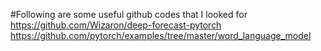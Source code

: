 #Following are some useful github codes that I looked for
https://github.com/Wizaron/deep-forecast-pytorch
https://github.com/pytorch/examples/tree/master/word_language_model
